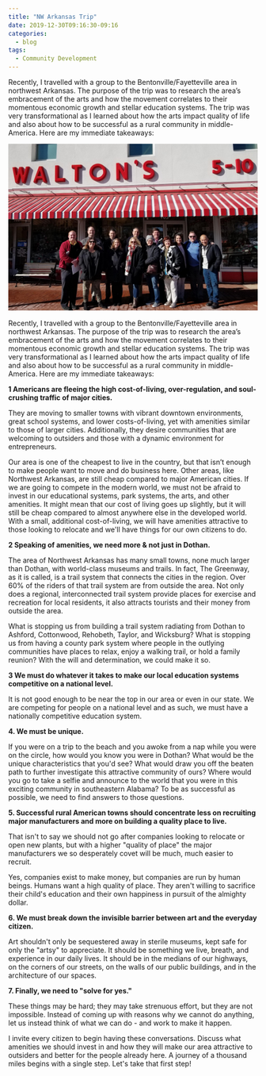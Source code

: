 ```yaml
---
title: "NW Arkansas Trip"
date: 2019-12-30T09:16:30-09:16
categories:
  - blog
tags:
  - Community Development
---
```

Recently, I travelled with a group to the Bentonville/Fayetteville area in northwest Arkansas. The purpose of the trip was to research the area’s embracement of the arts and how the movement correlates to their momentous economic growth and stellar education systems. The trip was very transformational as I learned about how the arts impact quality of life and also about how to be successful as a rural community in middle-America. Here are my immediate takeaways:

![Dothan Area Leaders in Bentonville, AK. Outside of Same Waltons 5-10 Store][grouppic]

Recently, I travelled with a group to the Bentonville/Fayetteville area in northwest Arkansas. The purpose of the trip was to research the area’s embracement of the arts and how the movement correlates to their momentous economic growth and stellar education systems. The trip was very transformational as I learned about how the arts impact quality of life and also about how to be successful as a rural community in middle-America. Here are my immediate takeaways:

**1 Americans are fleeing the high cost-of-living, over-regulation, and soul-crushing traffic of major cities.**

They are moving to smaller towns with vibrant downtown environments, great school systems, and lower costs-of-living, yet with amenities similar to those of larger cities. Additionally, they desire communities that are welcoming to outsiders and those with a dynamic environment for entrepreneurs.

Our area is one of the cheapest to live in the country, but that isn’t enough to make people want to move and do business here. Other areas, like Northwest Arkansas, are still cheap compared to major American cities. If we are going to compete in the modern world, we must not be afraid to invest in our educational systems, park systems, the arts, and other amenities. It might mean that our cost of living goes up slightly, but it will still be cheap compared to almost anywhere else in the developed world. With a small, additional cost-of-living, we will have amenities attractive to those looking to relocate and we'll have things for our own citizens to do.

**2 Speaking of amenities, we need more & not just in Dothan.**

The area of Northwest Arkansas has many small towns, none much larger than Dothan, with world-class museums and trails. In fact, The Greenway, as it is called, is a trail system that connects the cities in the region. Over 60% of the riders of that trail system are from outside the area. Not only does a regional, interconnected trail system provide places for exercise and recreation for local residents, it also attracts tourists and their money from outside the area.

What is stopping us from building a trail system radiating from Dothan to Ashford, Cottonwood, Rehobeth, Taylor, and Wicksburg? What is stopping us from having a county park system where people in the outlying communities have places to relax, enjoy a walking trail, or hold a family reunion? With the will and determination, we could make it so.

**3 We must do whatever it takes to make our local education systems competitive on a national level.**

It is not good enough to be near the top in our area or even in our state. We are competing for people on a national level and as such, we must have a nationally competitive education system.

**4. We must be unique.**

If you were on a trip to the beach and you awoke from a nap while you were on the circle, how would you know you were in Dothan? What would be the unique characteristics that you'd see? What would draw you off the beaten path to further investigate this attractive community of ours? Where would you go to take a selfie and announce to the world that you were in this exciting community in southeastern Alabama? To be as successful as possible, we need to find answers to those questions.

**5. Successful rural American towns should concentrate less on recruiting major manufacturers and more on building a quality place to live.**

That isn't to say we should not go after companies looking to relocate or open new plants, but with a higher "quality of place" the major manufacturers we so desperately covet will be much, much easier to recruit. 

Yes, companies exist to make money, but companies are run by human beings. Humans want a high quality of place. They aren't willing to sacrifice their child's education and their own happiness in pursuit of the almighty dollar.

**6. We must break down the invisible barrier between art and the everyday citizen.**

Art shouldn't only be sequestered away in sterile museums, kept safe for only the "artsy" to appreciate. It should be something we live, breath, and experience in our daily lives. It should be in the medians of our highways, on the corners of our streets, on the walls of our public buildings, and in the architecture of our spaces.

**7. Finally, we need to "solve for yes."**

These things may be hard; they may take strenuous effort, but they are not impossible. Instead of coming up with reasons why we cannot do anything, let us instead think of what we can do - and work to make it happen.

I invite every citizen to begin having these conversations. Discuss what amenities we should invest in and how they will make our area attractive to outsiders and better for the people already here. A journey of a thousand miles begins with a single step. Let's take that first step!

[grouppic]: /assets/images/arkansa-group-shot.jpg
